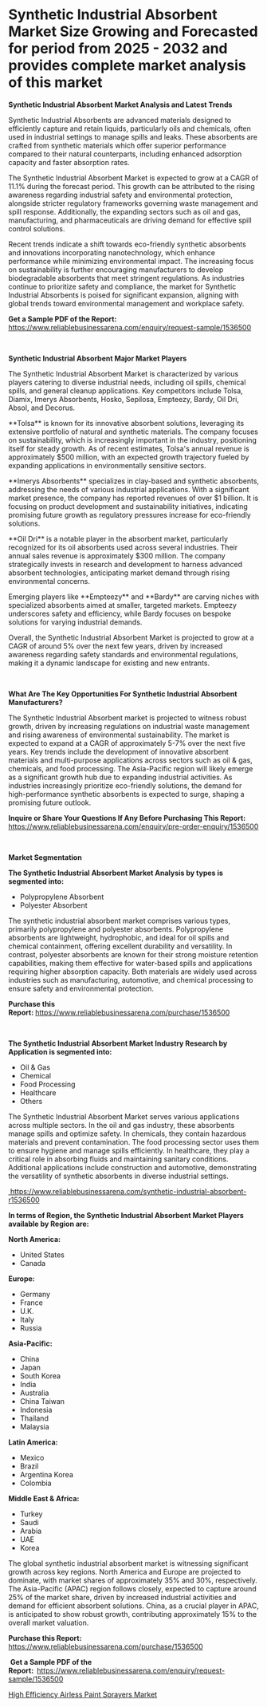 <p><h1>Synthetic Industrial Absorbent Market Size Growing and Forecasted for period from 2025 - 2032 and provides complete market analysis of this market</h1></p><p><strong>Synthetic Industrial Absorbent Market Analysis and Latest Trends</strong></p>
<p><p>Synthetic Industrial Absorbents are advanced materials designed to efficiently capture and retain liquids, particularly oils and chemicals, often used in industrial settings to manage spills and leaks. These absorbents are crafted from synthetic materials which offer superior performance compared to their natural counterparts, including enhanced adsorption capacity and faster absorption rates. </p><p>The Synthetic Industrial Absorbent Market is expected to grow at a CAGR of 11.1% during the forecast period. This growth can be attributed to the rising awareness regarding industrial safety and environmental protection, alongside stricter regulatory frameworks governing waste management and spill response. Additionally, the expanding sectors such as oil and gas, manufacturing, and pharmaceuticals are driving demand for effective spill control solutions.</p><p>Recent trends indicate a shift towards eco-friendly synthetic absorbents and innovations incorporating nanotechnology, which enhance performance while minimizing environmental impact. The increasing focus on sustainability is further encouraging manufacturers to develop biodegradable absorbents that meet stringent regulations. As industries continue to prioritize safety and compliance, the market for Synthetic Industrial Absorbents is poised for significant expansion, aligning with global trends toward environmental management and workplace safety.</p></p>
<p><strong>Get a Sample PDF of the Report:&nbsp;</strong> <a href="https://www.reliablebusinessarena.com/enquiry/request-sample/1536500?utm_campaign=2632&utm_medium=2&utm_source=Github&utm_content=ia&utm_term=11042025&utm_id=synthetic-industrial-absorbent">https://www.reliablebusinessarena.com/enquiry/request-sample/1536500</a></p>
<p>&nbsp;</p>
<p><strong>Synthetic Industrial Absorbent Major Market Players</strong></p>
<p><p>The Synthetic Industrial Absorbent Market is characterized by various players catering to diverse industrial needs, including oil spills, chemical spills, and general cleanup applications. Key competitors include Tolsa, Diamix, Imerys Absorbents, Hosko, Sepilosa, Empteezy, Bardy, Oil Dri, Absol, and Decorus.</p><p>**Tolsa** is known for its innovative absorbent solutions, leveraging its extensive portfolio of natural and synthetic materials. The company focuses on sustainability, which is increasingly important in the industry, positioning itself for steady growth. As of recent estimates, Tolsa's annual revenue is approximately $500 million, with an expected growth trajectory fueled by expanding applications in environmentally sensitive sectors.</p><p>**Imerys Absorbents** specializes in clay-based and synthetic absorbents, addressing the needs of various industrial applications. With a significant market presence, the company has reported revenues of over $1 billion. It is focusing on product development and sustainability initiatives, indicating promising future growth as regulatory pressures increase for eco-friendly solutions.</p><p>**Oil Dri** is a notable player in the absorbent market, particularly recognized for its oil absorbents used across several industries. Their annual sales revenue is approximately $300 million. The company strategically invests in research and development to harness advanced absorbent technologies, anticipating market demand through rising environmental concerns.</p><p>Emerging players like **Empteezy** and **Bardy** are carving niches with specialized absorbents aimed at smaller, targeted markets. Empteezy underscores safety and efficiency, while Bardy focuses on bespoke solutions for varying industrial demands.</p><p>Overall, the Synthetic Industrial Absorbent Market is projected to grow at a CAGR of around 5% over the next few years, driven by increased awareness regarding safety standards and environmental regulations, making it a dynamic landscape for existing and new entrants.</p></p>
<p>&nbsp;</p>
<p><strong>What Are The Key Opportunities For Synthetic Industrial Absorbent Manufacturers?</strong></p>
<p><p>The Synthetic Industrial Absorbent market is projected to witness robust growth, driven by increasing regulations on industrial waste management and rising awareness of environmental sustainability. The market is expected to expand at a CAGR of approximately 5-7% over the next five years. Key trends include the development of innovative absorbent materials and multi-purpose applications across sectors such as oil & gas, chemicals, and food processing. The Asia-Pacific region will likely emerge as a significant growth hub due to expanding industrial activities. As industries increasingly prioritize eco-friendly solutions, the demand for high-performance synthetic absorbents is expected to surge, shaping a promising future outlook.</p></p>
<p><strong>Inquire or Share Your Questions If Any Before Purchasing This Report:</strong> <a href="https://www.reliablebusinessarena.com/enquiry/pre-order-enquiry/1536500?utm_campaign=2632&utm_medium=2&utm_source=Github&utm_content=ia&utm_term=11042025&utm_id=synthetic-industrial-absorbent">https://www.reliablebusinessarena.com/enquiry/pre-order-enquiry/1536500</a></p>
<p>&nbsp;</p>
<p><strong>Market Segmentation</strong></p>
<p><strong>The Synthetic Industrial Absorbent Market Analysis by types is segmented into:</strong></p>
<p><ul><li>Polypropylene Absorbent</li><li>Polyester Absorbent</li></ul></p>
<p><p>The synthetic industrial absorbent market comprises various types, primarily polypropylene and polyester absorbents. Polypropylene absorbents are lightweight, hydrophobic, and ideal for oil spills and chemical containment, offering excellent durability and versatility. In contrast, polyester absorbents are known for their strong moisture retention capabilities, making them effective for water-based spills and applications requiring higher absorption capacity. Both materials are widely used across industries such as manufacturing, automotive, and chemical processing to ensure safety and environmental protection.</p></p>
<p><strong>Purchase this Report:&nbsp;</strong><a href="https://www.reliablebusinessarena.com/purchase/1536500?utm_campaign=2632&utm_medium=2&utm_source=Github&utm_content=ia&utm_term=11042025&utm_id=synthetic-industrial-absorbent">https://www.reliablebusinessarena.com/purchase/1536500</a></p>
<p>&nbsp;</p>
<p><strong>The Synthetic Industrial Absorbent Market Industry Research by Application is segmented into:</strong></p>
<p><ul><li>Oil & Gas</li><li>Chemical</li><li>Food Processing</li><li>Healthcare</li><li>Others</li></ul></p>
<p><p>The Synthetic Industrial Absorbent Market serves various applications across multiple sectors. In the oil and gas industry, these absorbents manage spills and optimize safety. In chemicals, they contain hazardous materials and prevent contamination. The food processing sector uses them to ensure hygiene and manage spills efficiently. In healthcare, they play a critical role in absorbing fluids and maintaining sanitary conditions. Additional applications include construction and automotive, demonstrating the versatility of synthetic absorbents in diverse industrial settings.</p></p>
<p><a href="https://www.reliablebusinessarena.com/synthetic-industrial-absorbent-r1536500?utm_campaign=2632&utm_medium=2&utm_source=Github&utm_content=ia&utm_term=11042025&utm_id=synthetic-industrial-absorbent">&nbsp;https://www.reliablebusinessarena.com/synthetic-industrial-absorbent-r1536500</a></p>
<p><strong>In terms of Region, the Synthetic Industrial Absorbent Market Players available by Region are:</strong></p>
<p>
    <p> <strong> North America: </strong>
        <ul>
            <li>United States</li>
            <li>Canada</li>
        </ul>
        </p> 
    <p> <strong> Europe: </strong>
        <ul>
            <li>Germany</li>
            <li>France</li>
            <li>U.K.</li>
            <li>Italy</li>
            <li>Russia</li>
        </ul>
        </p> 
    <p> <strong> Asia-Pacific: </strong>
        <ul>
            <li>China</li>
            <li>Japan</li>
            <li>South Korea</li>
            <li>India</li>
            <li>Australia</li>
            <li>China Taiwan</li>
            <li>Indonesia</li>
            <li>Thailand</li>
            <li>Malaysia</li>
        </ul>
        </p> 
    <p> <strong> Latin America: </strong>
        <ul>
            <li>Mexico</li>
            <li>Brazil</li>
            <li>Argentina Korea</li>
            <li>Colombia</li>
        </ul>
        </p> 
    <p> <strong> Middle East & Africa: </strong>
        <ul>
            <li>Turkey</li>
            <li>Saudi</li>
            <li>Arabia</li>
            <li>UAE</li>
            <li>Korea</li>
        </ul>
    </p>
    </p>
<p><p>The global synthetic industrial absorbent market is witnessing significant growth across key regions. North America and Europe are projected to dominate, with market shares of approximately 35% and 30%, respectively. The Asia-Pacific (APAC) region follows closely, expected to capture around 25% of the market share, driven by increased industrial activities and demand for efficient absorbent solutions. China, as a crucial player in APAC, is anticipated to show robust growth, contributing approximately 15% to the overall market valuation.</p></p>
<p><strong>Purchase this Report: </strong><a href="https://www.reliablebusinessarena.com/purchase/1536500?utm_campaign=2632&utm_medium=2&utm_source=Github&utm_content=ia&utm_term=11042025&utm_id=synthetic-industrial-absorbent">https://www.reliablebusinessarena.com/purchase/1536500</a></p>
<p>&nbsp;<strong>Get a Sample PDF of the Report:&nbsp;&nbsp;</strong><a href="https://www.reliablebusinessarena.com/enquiry/request-sample/1536500?utm_campaign=2632&utm_medium=2&utm_source=Github&utm_content=ia&utm_term=11042025&utm_id=synthetic-industrial-absorbent">https://www.reliablebusinessarena.com/enquiry/request-sample/1536500</a></p>
<p><strong></strong></p>
<p><p><a href="https://github.com/cayposshefin/Market-Research-Report-List-1/blob/main/high-efficiency-airless-paint-sprayers-market.md?utm_campaign=2632&utm_medium=2&utm_source=Github&utm_content=ia&utm_term=11042025&utm_id=synthetic-industrial-absorbent">High Efficiency Airless Paint Sprayers Market</a></p></p>